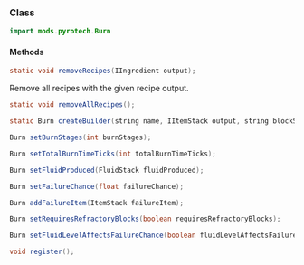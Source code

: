 
### Class

```java
import mods.pyrotech.Burn
```

#### Methods

```java
static void removeRecipes(IIngredient output);
```

Remove all recipes with the given recipe output.

```java
static void removeAllRecipes();
```


```java
static Burn createBuilder(string name, IItemStack output, string blockString);
```

```java
Burn setBurnStages(int burnStages);
```


```java
Burn setTotalBurnTimeTicks(int totalBurnTimeTicks);
```


```java
Burn setFluidProduced(FluidStack fluidProduced);
```


```java
Burn setFailureChance(float failureChance);
```


```java
Burn addFailureItem(ItemStack failureItem);
```


```java
Burn setRequiresRefractoryBlocks(boolean requiresRefractoryBlocks);
```


```java
Burn setFluidLevelAffectsFailureChance(boolean fluidLevelAffectsFailureChance);
```


```java
void register();
```

